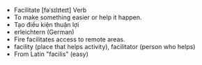 - Facilitate	[fəˈsɪlɪteɪt]	Verb	
- To make something easier or help it happen.
- Tạo điều kiện thuận lợi
- erleichtern (German)
- Fire facilitates access to remote areas.
- facility (place that helps activity), facilitator (person who helps)
- From Latin "facilis" (easy)